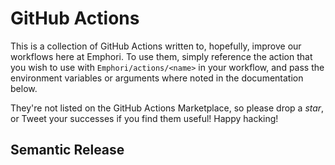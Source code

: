 # GitHub Actions

This is a collection of GitHub Actions written to, hopefully, improve our
workflows here at Emphori. To use them, simply reference the action that you
wish to use with `Emphori/actions/<name>` in your workflow, and pass the
environment variables or arguments where noted in the documentation below.

They're not listed on the GitHub Actions Marketplace, so please drop a _star_,
or Tweet your successes if you find them useful! Happy hacking!

## Semantic Release

